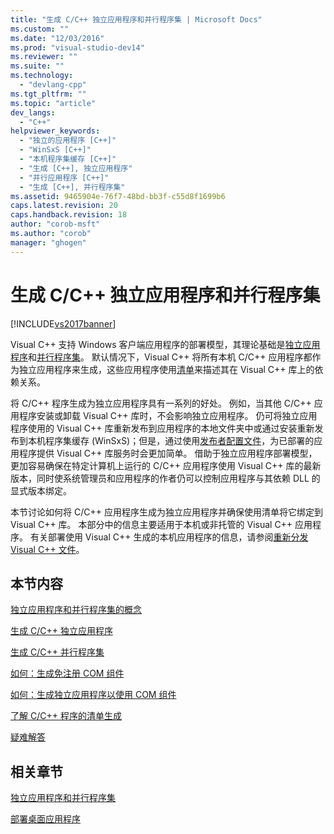 ```yaml
---
title: "生成 C/C++ 独立应用程序和并行程序集 | Microsoft Docs"
ms.custom: ""
ms.date: "12/03/2016"
ms.prod: "visual-studio-dev14"
ms.reviewer: ""
ms.suite: ""
ms.technology: 
  - "devlang-cpp"
ms.tgt_pltfrm: ""
ms.topic: "article"
dev_langs: 
  - "C++"
helpviewer_keywords: 
  - "独立的应用程序 [C++]"
  - "WinSxS [C++]"
  - "本机程序集缓存 [C++]"
  - "生成 [C++], 独立应用程序"
  - "并行应用程序 [C++]"
  - "生成 [C++], 并行程序集"
ms.assetid: 9465904e-76f7-48bd-bb3f-c55d8f1699b6
caps.latest.revision: 20
caps.handback.revision: 18
author: "corob-msft"
ms.author: "corob"
manager: "ghogen"
---
```

# 生成 C/C++ 独立应用程序和并行程序集
[!INCLUDE[vs2017banner](../assembler/inline/includes/vs2017banner.md)]

Visual C\+\+ 支持 Windows 客户端应用程序的部署模型，其理论基础是[独立应用程序](http://msdn.microsoft.com/library/aa375190)和[并行程序集](_win32_side_by_side_assemblies)。 默认情况下，Visual C\+\+ 将所有本机 C\/C\+\+ 应用程序都作为独立应用程序来生成，这些应用程序使用[清单](http://msdn.microsoft.com/library/aa375365)来描述其在 Visual C\+\+ 库上的依赖关系。  
  
 将 C\/C\+\+ 程序生成为独立应用程序具有一系列的好处。 例如，当其他 C\/C\+\+ 应用程序安装或卸载 Visual C\+\+ 库时，不会影响独立应用程序。 仍可将独立应用程序使用的 Visual C\+\+ 库重新发布到应用程序的本地文件夹中或通过安装重新发布到本机程序集缓存 \(WinSxS\)；但是，通过使用[发布者配置文件](http://msdn.microsoft.com/library/aa375680)，为已部署的应用程序提供 Visual C\+\+ 库服务时会更加简单。 借助于独立应用程序部署模型，更加容易确保在特定计算机上运行的 C\/C\+\+ 应用程序使用 Visual C\+\+ 库的最新版本，同时使系统管理员和应用程序的作者仍可以控制应用程序与其依赖 DLL 的显式版本绑定。  
  
 本节讨论如何将 C\/C\+\+ 应用程序生成为独立应用程序并确保使用清单将它绑定到 Visual C\+\+ 库。 本部分中的信息主要适用于本机或非托管的 Visual C\+\+ 应用程序。 有关部署使用 Visual C\+\+ 生成的本机应用程序的信息，请参阅[重新分发 Visual C\+\+ 文件](../ide/redistributing-visual-cpp-files.md)。  
  
## 本节内容  
 [独立应用程序和并行程序集的概念](../build/concepts-of-isolated-applications-and-side-by-side-assemblies.md)  
  
 [生成 C\/C\+\+ 独立应用程序](../build/building-c-cpp-isolated-applications.md)  
  
 [生成 C\/C\+\+ 并行程序集](../build/building-c-cpp-side-by-side-assemblies.md)  
  
 [如何：生成免注册 COM 组件](../build/how-to-build-registration-free-com-components.md)  
  
 [如何：生成独立应用程序以使用 COM 组件](../build/how-to-build-isolated-applications-to-consume-com-components.md)  
  
 [了解 C\/C\+\+ 程序的清单生成](../build/understanding-manifest-generation-for-c-cpp-programs.md)  
  
 [疑难解答](../build/troubleshooting-c-cpp-isolated-applications-and-side-by-side-assemblies.md)  
  
## 相关章节  
 [独立应用程序和并行程序集](http://msdn.microsoft.com/library/dd408052)  
  
 [部署桌面应用程序](../ide/deploying-native-desktop-applications-visual-cpp.md)